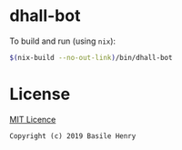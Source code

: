# dhall-bot

To build and run (using `nix`):

```sh
$(nix-build --no-out-link)/bin/dhall-bot
```

# License

[MIT Licence](/LICENSE)

```
Copyright (c) 2019 Basile Henry
```

